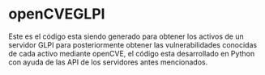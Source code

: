 # openCVEGLPI
Este es el código esta siendo generado para obtener los activos de un servidor GLPI para posteriormente obtener las vulnerabilidades conocidas de cada activo mediante openCVE, el código esta desarrollado en Python con ayuda de las API de los servidores antes mencionados.
